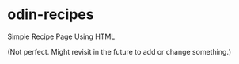 # odin-recipes


Simple Recipe Page Using HTML

(Not perfect. Might revisit in the future to add or change something.)
